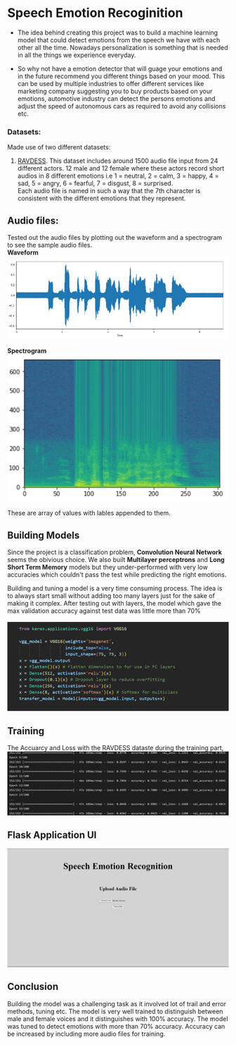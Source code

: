 # Speech Emotion Recoginition

* The idea behind creating this project was to build a machine learning model that could detect emotions from the speech we have with each other all the time. Nowadays personalization is something that is needed in all the things we experience everyday. 

* So why not have a emotion detector that will guage your emotions and in the future recommend you different things based on your mood. 
This can be used by multiple industries to offer different services like marketing company suggesting you to buy products based on your emotions, automotive industry can detect the persons emotions and adjust the speed of autonomous cars as required to avoid any collisions etc.

### Datasets:
Made use of two different datasets:
1. [RAVDESS](https://zenodo.org/record/1188976).
This dataset includes around 1500 audio file input from 24 different actors. 12 male and 12 female where these actors record short audios in 8 different emotions i.e 1 = neutral, 2 = calm, 3 = happy, 4 = sad, 5 = angry, 6 = fearful, 7 = disgust, 8 = surprised.<br>
Each audio file is named in such a way that the 7th character is consistent with the different emotions that they represent.

## Audio files:
Tested out the audio files by plotting out the waveform and a spectrogram to see the sample audio files.<br>
**Waveform**
<br>
![](images/wave.png?raw=true)
<br>
<br>
**Spectrogram**<br>
![](images/spec.png?raw=true)
<br>

These are array of values with lables appended to them. 

## Building Models

Since the project is a classification problem, **Convolution Neural Network** seems the obivious choice. We also built **Multilayer perceptrons** and **Long Short Term Memory** models but they under-performed with very low accuracies which couldn't pass the test while predicting the right emotions.

Building and tuning a model is a very time consuming process. The idea is to always start small without adding too many layers just for the sake of making it complex. After testing out with layers, the model which gave the max validation accuracy against test data was little more than 70%
<br>
<br>
![](images/model.png?raw=true)
<br>

## Training
The Accuarcy and Loss with the RAVDESS dataste during the training part, 
<br>
![](images/training.png?raw=true)
<br>

## Flask Application UI
![](images/interface.png?raw=true)

## Conclusion
Building the model was a challenging task as it involved lot of trail and error methods, tuning etc. The model is very well trained to distinguish between male and female voices and it distinguishes with 100% accuracy. The model was tuned to detect emotions with more than 70% accuracy. Accuracy can be increased by including more audio files for training.
